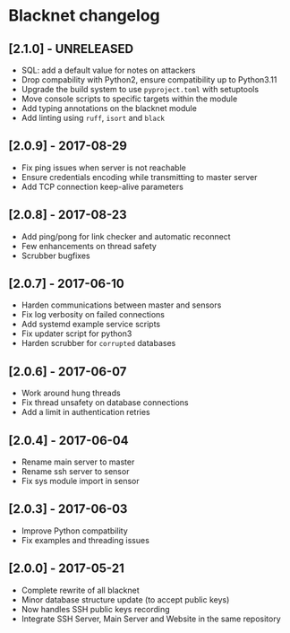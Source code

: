 # Blacknet changelog

## [2.1.0] - UNRELEASED
- SQL: add a default value for notes on attackers
- Drop compability with Python2, ensure compatibility up to Python3.11
- Upgrade the build system to use `pyproject.toml` with setuptools
- Move console scripts to specific targets within the module
- Add typing annotations on the blacknet module
- Add linting using `ruff`, `isort` and `black`

## [2.0.9] - 2017-08-29
- Fix ping issues when server is not reachable
- Ensure credentials encoding while transmitting to master server
- Add TCP connection keep-alive parameters

## [2.0.8] - 2017-08-23
- Add ping/pong for link checker and automatic reconnect
- Few enhancements on thread safety
- Scrubber bugfixes

## [2.0.7] - 2017-06-10
- Harden communications between master and sensors
- Fix log verbosity on failed connections
- Add systemd example service scripts
- Fix updater script for python3
- Harden scrubber for `corrupted` databases

## [2.0.6] - 2017-06-07
- Work around hung threads
- Fix thread unsafety on database connections
- Add a limit in authentication retries

## [2.0.4] - 2017-06-04
- Rename main server to master
- Rename ssh server to sensor
- Fix sys module import in sensor

## [2.0.3] - 2017-06-03
- Improve Python compatbility
- Fix examples and threading issues

## [2.0.0] - 2017-05-21
- Complete rewrite of all blacknet
- Minor database structure update (to accept public keys)
- Now handles SSH public keys recording
- Integrate SSH Server, Main Server and Website in the same repository
